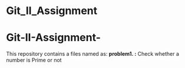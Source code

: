 # Git_II_Assignment
# Git-II-Assignment-
This repository contains a files named as:
**problem1. :** Check whether a number is Prime or not

